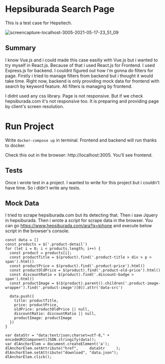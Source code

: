 # Hepsiburada Search Page

This is a test case for Hepsitech.

![screencapture-localhost-3005-2021-05-17-23_51_09](https://user-images.githubusercontent.com/36194319/118554975-cc7b9680-b76a-11eb-87ab-79b294cbd191.png)


## Summary

I know Vue.js and i could made this case easiliy with Vue.js but i wanted to try myself in React.js. Because of that i used React.js for Frontend. I used Express.js for backend. I couldnt figured out how i'm gonna do filters for page. Firstly i tried to manage filters from backend but i thought it would take time. Right now, backend is only providing mock data for frontend with search by keyword feature. All filters is managing by frontend.

I didnt used any css library. Page is not responsive. But if we check hepsiburada.com it's not responsive too. It is preparing and providing page by client's screen resolution.


# Run Project


Write `docker-compose up` in terminal. Frontend and backend will run thanks to docker.

Check this out in the browser: http://localhost:3005. You'll see frontend.

## Tests

Once i wrote test in a project. I wanted to write for this project but i couldn't have time. So i didn't write any tests.

## Mock Data

I tried to scrape hepsiburada.com but its detecting that. Then i saw Jquery in hepsiburada. Then i wrote a script for scrape data in the browser. You can go https://www.hepsiburada.com/ara?q=iphone and execute below script in the browser's console.

```
const data = []
const products = $('.product-detail')
for (let i = 0; i < products.length; i++) {
  const product = products[i];
  const productTitle = $(product).find('.product-title > div > p > span').html()
  const productPrice = $(product).find('.product-price').html()
  const productOldPrice = $(product).find('.product-old-price').html()
  const discountRatio = $(product).find('.discount-badge > span').html()
  const productImage = $($(product).parent().children('.product-image-wrapper').find('.product-image')[0]).attr('data-src')
  
  data.push({
    title: productTitle,
    price: productPrice,
    oldPrice: productOldPrice || null,
    discountRatio: discountRatio || null,
    productImage: productImage
  })
}

var dataStr = "data:text/json;charset=utf-8," + encodeURIComponent(JSON.stringify(data));
var dlAnchorElem = document.createElement('a');
dlAnchorElem.setAttribute("href",     dataStr     );
dlAnchorElem.setAttribute("download", "data.json");
dlAnchorElem.click();
```
